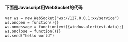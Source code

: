 #### 下面是Javascript用WebSocket的代码
    var ws = new WebSocket("ws://127.0.0.1:xx/service")
    ws.onopen = function(){}
    ws.onmessage = function(evt){window.alert(evt.data);}
    ws.onclose = function(){}
    ws.send("hello world")

  
